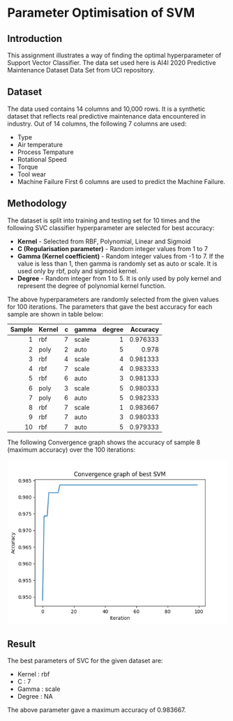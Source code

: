 # Parameter Optimisation of SVM

## Introduction
This assignment illustrates a way of finding the optimal hyperparameter of Support Vector Classifier. The data set used here is AI4I 2020 Predictive Maintenance Dataset Data Set from UCI repository.


## Dataset
The data used contains 14 columns and 10,000 rows. It is a synthetic dataset that reflects real predictive maintenance data encountered in industry. Out of 14 columns, the following 7 columns are used:
- Type
- Air temperature
- Process Tempature
- Rotational Speed
- Torque
- Tool wear
- Machine Failure
First 6 columns are used to predict the Machine Failure.


## Methodology
The dataset is split into training and testing set for 10 times and the following SVC classifier hyperparameter are selected for best accuracy:
- **Kernel** - Selected from RBF, Polynomial, Linear and Sigmoid
-  **C (Regularisation parameter)** - Random integer values from 1 to 7
- **Gamma (Kernel coefficient)** - Random integer values from -1 to 7. If the value is less than 1, then gamma is randomly set as auto or scale. It is used only by rbf, poly and sigmoid kernel.
- **Degree** - Random integer from 1 to 5. It is only used by poly kernel and represent the degree of polynomial kernel function.

The above hyperparameters are randomly selected from the given values for 100 iterations. The parameters that gave the best accuracy for each sample are shown in table below:

|Sample| Kernel   |   c | gamma   |   degree |   Accuracy |
|-----:|:---------|----:|:--------|---------:|-----------:|
|1     | rbf      |   7 | scale   |        1 |   0.976333 |
|2     | poly     |   2 | auto    |        5 |   0.978    |
|3     | rbf      |   4 | scale   |        4 |   0.981333 |
|4     | rbf      |   7 | scale   |        4 |   0.983333 |
|5     | rbf      |   6 | auto    |        3 |   0.981333 |
|6     | poly     |   3 | scale   |        5 |   0.980333 |
|7     | poly     |   6 | auto    |        5 |   0.982333 |
|8     | rbf      |   7 | scale   |        1 |   0.983667 |
|9     | rbf      |   7 | auto    |        3 |   0.980333 |
|10    | rbf      |   7 | auto    |        5 |   0.979333 |

The following Convergence graph shows the accuracy of sample 8 (maximum accuracy) over the 100 iterations:

![Convergence graph of sample 8](./images/100_iter.png)


## Result
The best parameters of SVC for the given dataset are:
- Kernel : rbf
- C : 7
- Gamma : scale
- Degree : NA

The above parameter gave a maximum accuracy of 0.983667.
